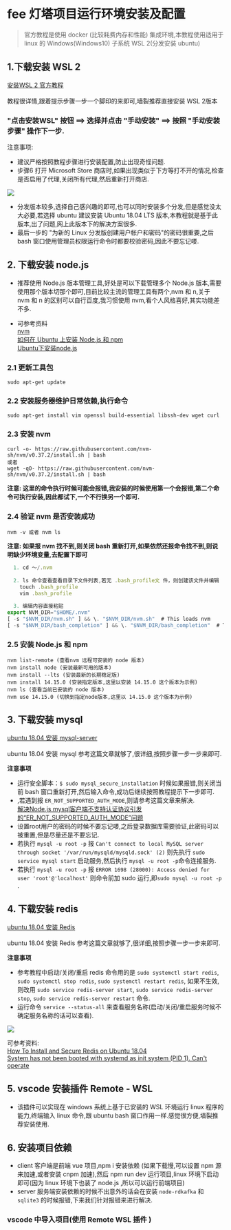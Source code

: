# fee 灯塔项目运行环境安装及配置

>官方教程是使用 docker (比较耗费内存和性能) 集成环境,本教程使用适用于 linux 的 Windows(Windows10) 子系统 WSL 2(分发安装 ubuntu)

## 1.下载安装 WSL 2
[安装WSL 2 官方教程](https://docs.microsoft.com/zh-cn/windows/wsl/about)
<br>
<br>教程很详情,跟着提示步骤一步一个脚印的来即可,墙裂推荐直接安装 WSL 2版本

### "点击安装WSL" 按钮 ==> 选择并点击 "手动安装" ==> 按照 "手动安装步骤" 操作下一步.

注意事项: 
 * 建议严格按照教程步骤进行安装配置,防止出现奇怪问题.
 * 步骤6 打开  Microsoft Store 商店时,如果出现类似于下方等打不开的情况,检查是否启用了代理,关闭所有代理,然后重新打开商店.

![](http://static.ledouya.com/Ft-SFeRe0EbP4J3uZPTioNx_iDy-)

* 分发版本较多,选择自己感兴趣的即可,也可以同时安装多个分发,但是感觉没太大必要,若选择 ubuntu 建议安装 Ubuntu 18.04 LTS 版本,本教程就是基于此版本,出了问题,网上此版本下的解决方案很多.
* 最后一步的 "为新的 Linux 分发版创建用户帐户和密码"的密码很重要,之后 bash 窗口使用管理员权限运行命令时都要校验密码,因此不要忘记喽.


## 2. 下载安装 node.js
* 推荐使用 Node.js 版本管理工具,好处是可以下载管理多个 Node.js 版本,需要使用那个版本切那个即可,目前比较主流的管理工具有两个,nvm 和 n,关于 nvm 和 n 的区别可以自行百度,我习惯使用 nvm,看个人风格喜好,其实功能差不多.

* 可参考资料<br>
	[nvm](https://github.com/nvm-sh/nvm)<br>
	[如何在 Ubuntu 上安装 Node.js 和 npm](https://developer.aliyun.com/article/760687)<br>
	[Ubuntu下安装node.js](https://cloud.tencent.com/developer/article/1508330)

### 2.1 更新工具包
```
sudo apt-get update
```


### 2.2 安装服务器维护日常依赖,执行命令

 ```
 sudo apt-get install vim openssl build-essential libssh-dev wget curl
 ```

### 2.3 安装 nvm
```
curl -o- https://raw.githubusercontent.com/nvm-sh/nvm/v0.37.2/install.sh | bash
或者
wget -qO- https://raw.githubusercontent.com/nvm-sh/nvm/v0.37.2/install.sh | bash
```


**注意: 这里的命令执行时候可能会报错,我安装的时候使用第一个会报错,第二个命令可执行安装,因此都试下,一个不行换另一个即可.**

### 2.4 验证 nvm 是否安装成功
```
nvm -v 或者 nvm ls
```
**注意: 如果报 nvm 找不到,则关闭 bash 重新打开,如果依然还报命令找不到,则说明缺少环境变量,去配置下即可**
```js
  1. cd ～/.nvm
  
  2. ls 命令查看查看目录下文件列表,若无 .bash_profile文 件，则创建该文件并编辑
  	touch .bash_profile
	vim .bash_profile
    
  3. 编辑内容直接粘贴
export NVM_DIR="$HOME/.nvm"
[ -s "$NVM_DIR/nvm.sh" ] && \. "$NVM_DIR/nvm.sh"  # This loads nvm
[ -s "$NVM_DIR/bash_completion" ] && \. "$NVM_DIR/bash_completion"  # This loads nvm bash_completion
```
### 2.5 安装 Node.js 和 npm

```
nvm list-remote (查看nvm 远程可安装的 node 版本)
nvm install node (安装最新可用的版本)
nvm install --lts (安装最新的长期稳定版)
nvm install 14.15.0 (安装指定版本,这里以安装 14.15.0 这个版本为示例)
nvm ls (查看当前已安装的 node 版本)
nvm use 14.15.0 (切换到指定node版本,这里以 14.15.0 这个版本为示例)
```
## 3. 下载安装 mysql
[ubuntu 18.04 安装 mysql-server](https://wangxin1248.github.io/linux/2018/07/ubuntu18.04-install-mysqlserver.html)<br>
<br>
ubuntu 18.04 安装 mysql 参考这篇文章就够了,很详细,按照步骤一步一步来即可.<br>

**注意事项**
* 运行安全脚本：`$ sudo mysql_secure_installation` 时候如果报错,则关闭当前 bash 窗口重新打开,然后输入命令,成功后继续按照教程提示下一步即可.
* ,若遇到报 `ER_NOT_SUPPORTED_AUTH_MODE`,则请参考这篇文章来解决.<br>[解决Node.js mysql客户端不支持认证协议引发的“ER_NOT_SUPPORTED_AUTH_MODE”问题](https://waylau.com/node.js-mysql-client-does-not-support-authentication-protocol/)
* 设置root用户的密码的时候不要忘记喽,之后登录数据库需要验证,此密码可以被重置,但是尽量还是不要忘记.
* 若执行 `mysql -u root -p` 报  `Can't connect to local MySQL server through socket '/var/run/mysqld/mysqld.sock' (2)` 则先执行 `sudo service mysql start` 启动服务,然后执行  `mysql -u root -p`命令连接服务.
* 若执行 `mysql -u root -p` 报 `ERROR 1698 (28000): Access denied for user 'root'@'localhost'` 则命令前加 sudo 运行,即`sudo mysql -u root -p` .

## 4. 下载安装 redis
[ubuntu 18.04 安装 Redis](https://www.cnblogs.com/ycx95/p/11725458.html)<br>
<br>
ubuntu 18.04 安装 Redis 参考这篇文章就够了,很详细,按照步骤一步一步来即可.

**注意事项**<br>
* 参考教程中启动/关闭/重启 redis 命令用的是 `sudo systemctl start redis`, `sudo systemctl stop redis`, `sudo systemctl restart redis`, 如果不生效, 则改用 `sudo service redis-server start`, `sudo service redis-server stop`, `sudo service redis-server restart` 命令.
* 运行命令 `service --status-all` 来查看服务名称(启动/关闭/重启服务时候不确定服务名称的话可以查看).

![](https://p3-juejin.byteimg.com/tos-cn-i-k3u1fbpfcp/fc8f79d337cb4aee9b64ae117d88abc4~tplv-k3u1fbpfcp-zoom-1.image)



可参考资料:<br>
	[How To Install and Secure Redis on Ubuntu 18.04](https://www.digitalocean.com/community/tutorials/how-to-install-and-secure-redis-on-ubuntu-18-04)<br>
    [System has not been booted with systemd as init system (PID 1). Can't operate](https://stackoverflow.com/questions/52197246/system-has-not-been-booted-with-systemd-as-init-system-pid-1-cant-operate)
## 5. vscode 安装插件 Remote - WSL
* 该插件可以实现在 windows 系统上基于已安装的 WSL 环境运行 linux 程序的能力,终端输入 linux 命令,跟 ubuntu bash 窗口作用一样.感觉很方便,墙裂推荐安装使用.
## 6. 安装项目依赖
* client 客户端是前端 vue 项目,npm i 安装依赖 (如果下载慢,可以设置 npm 源来加速,或者安装 cnpm 加速),然后 npm run dev 运行项目,linux 环境下启动即可(因为 linux 环境下也装了 node.js ,所以可以运行前端项目)
* server 服务端安装依赖的时候不出意外的话会在安装 `node-rdkafka` 和 `sqlite3` 的时候报错,下来我们针对报错来进行解决.

### vscode 中导入项目(使用 Remote WSL 插件 )
